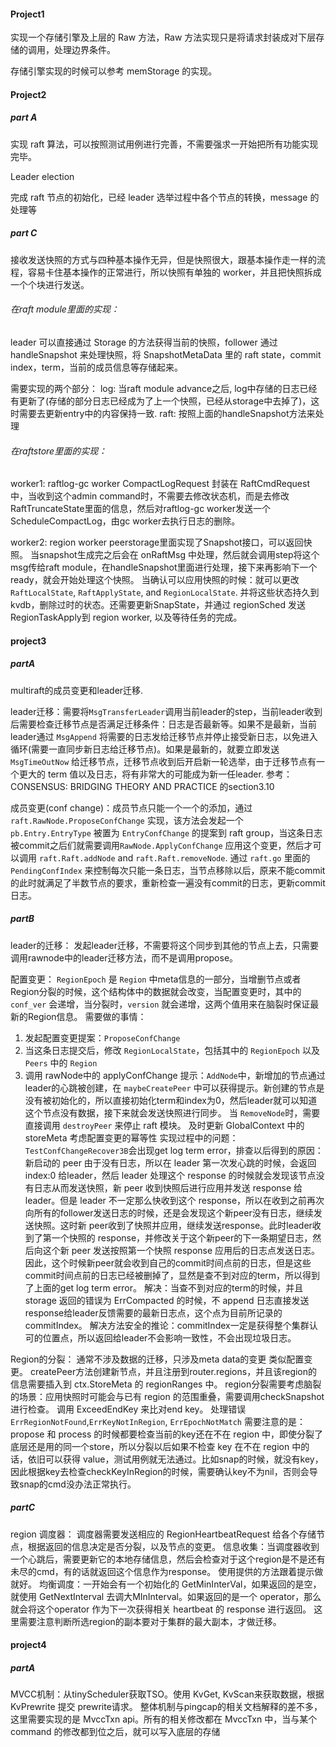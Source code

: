 #### Project1

实现一个存储引擎及上层的 Raw 方法，Raw 方法实现只是将请求封装成对下层存储的调用，处理边界条件。

存储引擎实现的时候可以参考 memStorage 的实现。

#### Project2

##### part A

实现 raft 算法，可以按照测试用例进行完善，不需要强求一开始把所有功能实现完毕。

Leader election

完成 raft 节点的初始化，已经 leader 选举过程中各个节点的转换，message 的处理等



##### part C

接收发送快照的方式与四种基本操作无异，但是快照很大，跟基本操作走一样的流程，容易卡住基本操作的正常进行，所以快照有单独的 worker，并且把快照拆成一个个块进行发送。

###### 在raft module里面的实现：
leader 可以直接通过 Storage 的方法获得当前的快照，follower 通过 handleSnapshot 来处理快照，将 SnapshotMetaData 里的 raft state，commit index，term，当前的成员信息等存储起来。

需要实现的两个部分：
log: 当raft module advance之后, log中存储的日志已经有更新了(存储的部分日志已经成为了上一个快照，已经从storage中去掉了)，这时需要去更新entry中的内容保持一致.
raft: 按照上面的handleSnapshot方法来处理

###### 在raftstore里面的实现：

worker1: raftlog-gc worker
CompactLogRequest 封装在 RaftCmdRequest 中，当收到这个admin command时，不需要去修改状态机，而是去修改RaftTruncateState里面的信息，然后对raftlog-gc worker发送一个 ScheduleCompactLog，由gc worker去执行日志的删除。


worker2: region worker
peerstorage里面实现了Snapshot接口，可以返回快照。
当snapshot生成完之后会在 onRaftMsg 中处理，然后就会调用step将这个msg传给raft module，在handleSnapshot里面进行处理，接下来再影响下一个ready，就会开始处理这个快照。
当确认可以应用快照的时候：就可以更改`RaftLocalState`, `RaftApplyState`, and `RegionLocalState`. 并将这些状态持久到kvdb，删除过时的状态。还需要更新SnapState，并通过 regionSched 发送RegionTaskApply到 region worker, 以及等待任务的完成。

#### project3

##### partA
 multiraft的成员变更和leader迁移.

 leader迁移：需要将`MsgTransferLeader`调用当前leader的step，当前leader收到后需要检查迁移节点是否满足迁移条件：日志是否最新等。如果不是最新，当前leader通过 `MsgAppend` 将需要的日志发给迁移节点并停止接受新日志，以免进入循环(需要一直同步新日志给迁移节点)。如果是最新的，就要立即发送 `MsgTimeOutNow` 给迁移节点，迁移节点收到后开启新一轮选举，由于迁移节点有一个更大的 term 值以及日志，将有非常大的可能成为新一任leader.
参考：CONSENSUS: BRIDGING THEORY AND PRACTICE 的section3.10


成员变更(conf change)：成员节点只能一个一个的添加，通过 `raft.RawNode.ProposeConfChange` 实现，该方法会发起一个 `pb.Entry.EntryType` 被置为 `EntryConfChange` 的提案到 raft group，当这条日志被commit之后们就需要调用`RawNode.ApplyConfChange` 应用这个变更，然后才可以调用 `raft.Raft.addNode` and `raft.Raft.removeNode`.
通过 `raft.go` 里面的 `PendingConfIndex` 来控制每次只能一条日志，当节点移除以后，原来不能commit的此时就满足了半数节点的要求，重新检查一遍没有commit的日志，更新commit日志。

##### partB
leader的迁移：
发起leader迁移，不需要将这个同步到其他的节点上去，只需要调用rawnode中的leader迁移方法，而不是调用propose。

配置变更：
`RegionEpoch` 是 `Region` 中meta信息的一部分，当增删节点或者Region分裂的时候，这个结构体中的数据就会改变，当配置变更时，其中的 `conf_ver` 会递增，当分裂时，`version` 就会递增，这两个值用来在脑裂时保证最新的Region信息。
需要做的事情：
1. 发起配置变更提案：`ProposeConfChange`
2. 当这条日志提交后，修改 `RegionLocalState`，包括其中的 `RegionEpoch` 以及 `Peers` 中的 `Region`
3. 调用 rawNode中的 applyConfChange
提示：`AddNode`中，新增加的节点通过leader的心跳被创建，在 `maybeCreatePeer` 中可以获得提示。新创建的节点是没有被初始化的，所以直接初始化term和index为0，然后leader就可以知道这个节点没有数据，接下来就会发送快照进行同步。
当 `RemoveNode`时，需要直接调用 `destroyPeer` 来停止 raft 模块。
及时更新 GlobalContext 中的 storeMeta
考虑配置变更的幂等性
实现过程中的问题：
`TestConfChangeRecover3B`会出现get log term error，排查以后得到的原因：
新启动的 peer 由于没有日志，所以在 leader 第一次发心跳的时候，会返回 index:0 给leader，然后 leader 处理这个 response 的时候就会发现该节点没有日志从而发送快照，新 peer 收到快照后进行应用并发送 response 给leader。但是 leader 不一定那么快收到这个 response，所以在收到之前再次向所有的follower发送日志的时候，还是会发现这个新peer没有日志，继续发送快照。这时新 peer收到了快照并应用，继续发送response。此时leader收到了第一个快照的 response，并修改关于这个新peer的下一条期望日志，然后向这个新 peer 发送按照第一个快照 response 应用后的日志点发送日志。因此，这个时候新peer就会收到自己的commit时间点前的日志，但是这些commit时间点前的日志已经被删掉了，显然是查不到对应的term，所以得到了上面的get log term error。
解决：当查不到对应的term的时候，并且 storage 返回的错误为 ErrCompacted 的时候，不 append 日志直接发送response给leader反馈需要的最新日志点，这个点为目前所记录的commitIndex。
解决方法安全的推论：commitIndex一定是获得整个集群认可的位置点，所以返回给leader不会影响一致性，不会出现垃圾日志。


Region的分裂：
通常不涉及数据的迁移，只涉及meta data的变更
类似配置变更。
createPeer方法创建新节点，并且注册到router.regions，并且该region的信息需要插入到 ctx.StoreMeta 的 regionRanges 中。
region分裂需要考虑脑裂的场景：应用快照时可能会与已有 region 的范围重叠，需要调用checkSnapshot进行检查。
调用 ExceedEndKey 来比对end key。
处理错误 `ErrRegionNotFound`,`ErrKeyNotInRegion`, `ErrEpochNotMatch`
需要注意的是：propose 和 process 的时候都要检查当前的key还在不在 region 中，即使分裂了底层还是用的同一个store，所以分裂以后如果不检查 key 在不在 region 中的话，依旧可以获得 value，测试用例就无法通过。比如snap的时候，就没有key，因此根据key去检查checkKeyInRegion的时候，需要确认key不为nil，否则会导致snap的cmd没办法正常执行。

##### partC
region 调度器：
调度器需要发送相应的 RegionHeartbeatRequest 给各个存储节点，根据返回的信息决定是否分裂，以及节点的变更。
信息收集：当调度器收到一个心跳后，需要更新它的本地存储信息，然后会检查对于这个region是不是还有未尽的cmd，有的话就返回这个信息作为response。
使用提供的方法跟着提示做就好。
均衡调度：一开始会有一个初始化的 GetMinInterVal，如果返回的是空，就使用 GetNextInterval 去调大MInInterval。如果返回的是一个 operator，那么就会将这个operator 作为下一次获得相关 heartbeat 的 response 进行返回。
这里需要注意判断所选region的副本要对于集群的最大副本，才做迁移。

#### project4

##### partA
MVCC机制：从tinyScheduler获取TSO。使用 KvGet, KvScan来获取数据，根据 KvPrewrite 提交 prewrite请求。
整体机制与pingcap的相关文档解释的差不多，这里需要实现的是 MvccTxn api。所有的相关修改都在 MvccTxn 中，当与某个 command 的修改都到位之后，就可以写入底层的存储